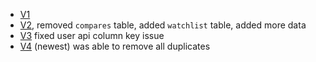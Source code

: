 - [V1](https://drive.google.com/file/d/161D6UzYp1SKFcqvaItbsb0S3uoXaj1k8/view?usp=drive_link)<br>
- [V2](https://drive.google.com/file/d/1xPfrsD57Wl_vPkWSZo7UNa11byej0Tcj/view?usp=drive_link), removed `compares` table, added `watchlist` table, added more data<br>
- [V3](https://drive.google.com/file/d/1FN9ENBzHqsMJflXP5iyMEYrfxulXciRh/view?usp=drive_link) fixed user api column key issue<br>
- [V4](https://drive.google.com/file/d/1C2d0xVkJajaf4C-zaoTv81yg4br2FfBg/view?usp=drive_link) (newest) was able to remove all duplicates
